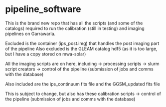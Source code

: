 # pipeline_software

This is the brand new repo that has all the scripts (and some of the catalogs) required to run the calibration (still in testing) and imaging pipelines on Garrawarla.

Excluded is the container (ips_post.img) that handles the post imaging part of the pipeline
Also excluded is the GLEAM catalog hdf5 (as it is too large, but I have a copy stored on mwa-solar)

All the imaging scripts are on here, including
-> processing scripts
-> slurm script creators
-> control of the pipeline (submission of jobs and comms with the database)

Also included are the ips_continuum fits file and the GGSM_updated fits file 

This is subject to change, but also has these calibration scripts
-> control of the pipeline (submission of jobs and comms with the database)
